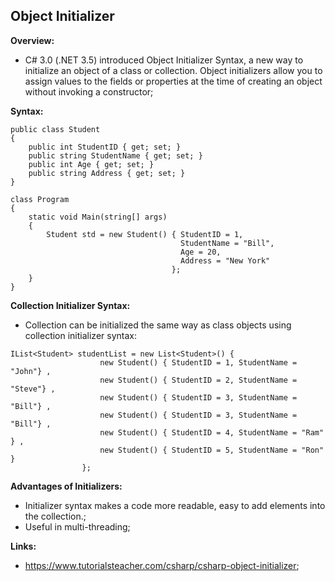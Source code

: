 ## Object Initializer

**Overview:**

- C# 3.0 (.NET 3.5) introduced Object Initializer Syntax, a new way to initialize an object of a class or collection. Object initializers allow you to assign values to the fields or properties at the time of creating an object without invoking a constructor;

**Syntax:**

```
public class Student
{
    public int StudentID { get; set; }
    public string StudentName { get; set; }
    public int Age { get; set; }
    public string Address { get; set; }
}

class Program
{
    static void Main(string[] args)
    {
        Student std = new Student() { StudentID = 1,
                                      StudentName = "Bill",
                                      Age = 20,
                                      Address = "New York"
                                    };
    }
}

```

**Collection Initializer Syntax:**

- Collection can be initialized the same way as class objects using collection initializer syntax:

```
IList<Student> studentList = new List<Student>() {
                    new Student() { StudentID = 1, StudentName = "John"} ,
                    new Student() { StudentID = 2, StudentName = "Steve"} ,
                    new Student() { StudentID = 3, StudentName = "Bill"} ,
                    new Student() { StudentID = 3, StudentName = "Bill"} ,
                    new Student() { StudentID = 4, StudentName = "Ram" } ,
                    new Student() { StudentID = 5, StudentName = "Ron" }
                };
```

**Advantages of Initializers:**

- Initializer syntax makes a code more readable, easy to add elements into the collection.;
- Useful in multi-threading;

**Links:**

- https://www.tutorialsteacher.com/csharp/csharp-object-initializer;
